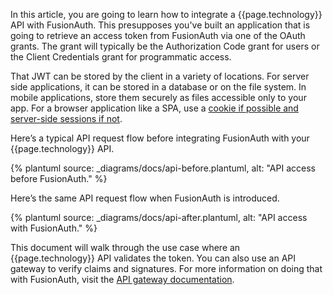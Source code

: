 In this article, you are going to learn how to integrate a {{page.technology}} API with FusionAuth. This presupposes you've built an application that is going to retrieve an access token from FusionAuth via one of the OAuth grants. The grant will typically be the Authorization Code grant for users or the Client Credentials grant for programmatic access.

That JWT can be stored by the client in a variety of locations. For server side applications, it can be stored in a database or on the file system. In mobile applications, store them securely as files accessible only to your app. For a browser application like a SPA, use a [cookie if possible and server-side sessions if not](/learn/expert-advice/oauth/oauth-token-storage).

Here’s a typical API request flow before integrating FusionAuth with your {{page.technology}} API.

{% plantuml source: _diagrams/docs/api-before.plantuml, alt: "API access before FusionAuth." %}

Here’s the same API request flow when FusionAuth is introduced.

{% plantuml source: _diagrams/docs/api-after.plantuml, alt: "API access with FusionAuth." %}

This document will walk through the use case where an {{page.technology}} API validates the token. You can also use an API gateway to verify claims and signatures. For more information on doing that with FusionAuth, visit the [API gateway documentation](/docs/v1/tech/developer-guide/api-gateways/).
